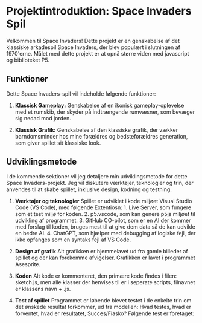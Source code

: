 # Projektintroduktion: Space Invaders Spil

Velkommen til Space Invaders! Dette projekt er en genskabelse af det klassiske arkadespil Space Invaders, der blev populært i slutningen af 1970'erne. Målet med dette projekt er at opnå større viden med javascript og biblioteket P5.

## Funktioner

Dette Space Invaders-spil vil indeholde følgende funktioner:

1. **Klassisk Gameplay:** Genskabelse af en ikonisk gameplay-oplevelse med et rumskib, der skyder på indtrængende rumvæsner, som bevæger sig nedad mod jorden.

2. **Klassisk Grafik:** Genskabelse af den klassiske grafik, der vækker barndomsminder hos mine forældres og bedsteforældres generation, som giver spillet sit klassiske look.

## Udviklingsmetode

I de kommende sektioner vil jeg detaljere min udviklingsmetode for dette Space Invaders-projekt. Jeg vil diskutere værktøjer, teknologier og trin, der anvendes til at skabe spillet, inklusive design, kodning og testning.

1. **Værktøjer og teknologier**
Spillet er udviklet i kode miljøet Visual Studio Code (VS Code), med følgende Extentiosn: 1. Live Server, som fungere som et test miljø for koden. 2. p5.vscode, som kan genere p5js miljøet til udvikling af programmet. 3. GitHub CO-pilot, som er en AI der kommer med forslag til koden, bruges mest til at give dem data så de kan udvikle en bedre AI. 4. ChatGPT, som hjælper med debugging af logiske fejl, der ikke opfanges som en syntaks fejl af VS Code.

2. **Design af grafik**
Alt grafikken er hjemmelavet ud fra gamle billeder af spillet og der kan forekomme afvigelser. Grafikken er lavet i programmet Asesprite.

3. **Koden**
Alt kode er kommenteret, den primære kode findes i filen: sketch.js, men alle klasser der henvises til er i seperate scripts, filnavnet er klassens navn + .js.

4. **Test af spillet**
Programmet er løbende blevet testet i de enkelte trin om det ønskede resultat forkommer, ud fra modellen: Hvad testes, hvad er forventet, hvad er resultatet, Succes/Fiasko?
Følgende test er foretaget:
 
